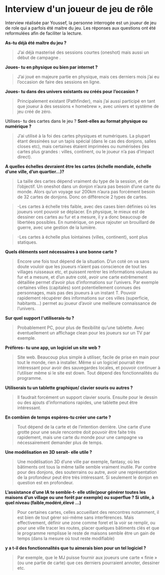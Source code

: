 
# Interview d'un joueur de jeu de rôle
Interview réalisée par Youssef, la personne interrogée est un joueur de jeu de role qui a parfois été maitre du jeu. Les réponses aux questions ont été reformulées afin de faciliter la lecture.

__As-tu déjà été maître du jeu ?__
>J’ai déjà masterisé des sessions courtes (oneshot) mais aussi un début de campagne .

__Joues- tu en physique ou bien par internet ?__
>J’ai joué en majeure partie en physique, mais ces derniers mois j’ai eu l’occasion de faire des sessions en ligne.

__Joues- tu dans des univers existants ou créés pour l’occasion ?__
>Principalement existant (Pathfinder), mais j’ai aussi participé en tant que joueur à des sessions « homebrew », avec univers et système de jeu créé de zéro.

Utilises- tu des cartes dans le jeu ?
__Sont-elles au format physique ou numérique ?__
>J’ai utilisé à la foi des cartes physiques et numériques. 
La plupart étant dessinées sur un tapis spécial (dans le cas des donjons, salles closes etc), mais certaines étaient imprimées ou numérisées (les cartes plus grandes : villes, continent, ou le joueur n’a pas d’impact direct).

__A quelles échelles devraient être les cartes (échelle mondiale,  échelle d’une ville, d’un quartier…)?__

>La taille des cartes dépend vraiment du type de la session, et de l’objectif. Un oneshot dans un donjon n’aura pas besoin d’une carte du monde. Alors qu’un voyage sur 200km n’aura pas forcément besoin de 32 cartes de donjons.
Donc on différencie 2 types de cartes. 

>-Les cartes à échelle très faible, avec des cases bien définies où les joueurs vont pouvoir se déplacer.
En physique, le mieux est de dessiner ces cartes au fur et a mesure, il y a donc beaucoup de libertées possibles. 
En numérique, on peux rajouter un brouillard de guerre, avec une gestion de la lumière.

>-Les cartes à échelle plus lointaines (villes, continent), sont plus statiques.

__Quels éléments sont nécessaires à une bonne carte ?__
>Encore une fois tout dépend de la situation. D’un coté on va sans doute vouloir que les joueurs n’aient pas conscience de tout les villages ruisseaux etc, et puissent rentrer les informations voulues au fur et a mesure, et d’un autre coté, avoir une carte extrêmement détaillée permet d’avoir plus d’informations sur l’univers. 
Par exemple certaines villes (capitales) sont potentiellement connues des personnages, mais pas des joueurs à un instant T. Pouvoir rapidement récupérer des informations sur ces villes (superficie, habitants…) permet au joueur d’avoir une meilleure connaissance de l’univers.

__Sur quel support l'utiliserais-tu ?__
>Probablement PC, pour plus de flexibilité qu’une tablette. Avec éventuellement un affichage clean pour les joueurs sur un TV par exemple.

__Préfères- tu une app, un logiciel un site web ?__
> Site web. Beaucoup plus simple à utiliser, facile de prise en main pour tout le monde, rien à installer. Même si un logiciel pourrait être intéressant pour avoir des sauvegardes locales, et pouvoir continuer à l’utiliser même si le site est down. Tout dépend des fonctionnalités du programme.

__Utiliserais tu un tablette graphique/ clavier souris ou autres ?__
>Il faudrait forcément un support clavier souris. Ensuite pour le dessin ou des ajouts d’informations rapides, une tablette peut être intéressant. 

__En combien de temps espères-tu créer une carte ?__
>Tout dépend de la carte et de l’intention derrière. Une carte d’une grotte pour une seule rencontre doit pouvoir être faite très rapidement, mais une carte du monde pour une campagne va nécessairement demander plus de temps. 

__Une modélisation en 3D serait- elle utile ?__
>Une modélisation 3D d’une ville par exemple, fantasy, où les bâtiments ont tous la même taille semble vraiment inutile. Par contre pour des donjons, des souterrains ou autre, avoir une représentation de la profondeur peut être très intéressant. Si seulement le donjon en question est en profondeur.

__L’assistance d’une IA te semble-t- elle utile(pour générer toutes les maisons d’un village ou une forêt par exemple) ou superflue ? Si utile, à quel niveau (faible,modéré,élevé …)__
>Pour certaines cartes, celles accueillant des rencontres notamment, il est bien de tout gérer soi-même sans interférences.  Mais effectivement, définir une zone comme foret et la voir se remplir, ou pour une ville tracer les routes, placer quelques bâtiments clés et que le programme remplisse le reste de maisons semble être un gain de temps (dans la mesure où tout reste modifiable)

__y a t-il des fonctionnalités que tu aimerais bien pour un tel logiciel ?__
>Par exemple, que le MJ puisse fournir aux joueurs une carte « finie » (ou une partie de carte) que ces derniers pourraient annoter, dessiner etc.
